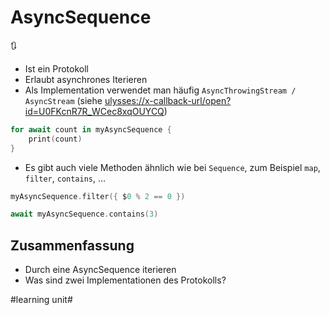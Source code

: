 # AsyncSequence
🔃
- Ist ein Protokoll
- Erlaubt asynchrones Iterieren
- Als Implementation verwendet man häufig `AsyncThrowingStream / AsyncStream` (siehe [ulysses://x-callback-url/open?id=U0FKcnR7R\_WCec8xqOUYCQ][1])

```swift
for await count in myAsyncSequence {
    print(count)
}
```

- Es gibt auch viele Methoden ähnlich wie bei `Sequence`, zum Beispiel `map`, `filter`, `contains`, …

```swift
myAsyncSequence.filter({ $0 % 2 == 0 })
```

```swift
await myAsyncSequence.contains(3)
```


## Zusammenfassung
- Durch eine AsyncSequence iterieren
- Was sind zwei Implementationen des Protokolls?

[1]:	ulysses://x-callback-url/open?id=U0FKcnR7R_WCec8xqOUYCQ

#learning unit#